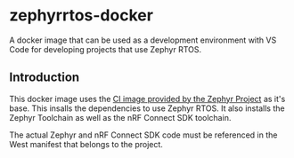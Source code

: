 # zephyrrtos-docker
A docker image that can be used as a development environment with VS Code for developing projects that use Zephyr RTOS.

## Introduction
This docker image uses the [CI image provided by the Zephyr Project](https://github.com/zephyrproject-rtos/docker-image) as it's base. This insalls the dependencies to use Zephyr RTOS. It also installs the Zephyr Toolchain as well as the nRF Connect SDK toolchain.

The actual Zephyr and nRF Connect SDK code must be referenced in the West manifest that belongs to the project.